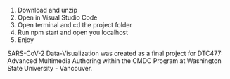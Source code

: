 1. Download and unzip
2. Open in Visual Studio Code
3. Open terminal and cd the project folder
4. Run npm start and open you localhost
5. Enjoy


SARS-CoV-2 Data-Visualization was created as a final project for DTC477: Advanced Multimedia Authoring within the CMDC Program at Washington State University - Vancouver.
